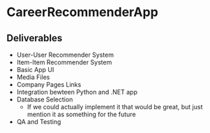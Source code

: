 # CareerRecommenderApp
 
## Deliverables
- User-User Recommender System
- Item-Item Recommender System
- Basic App UI
 - Media Files
 - Company Pages Links
- Integration bewteen Python and .NET app
- Database Selection
  - If we could actually implement it that would be great, but just mention it as something for the future
- QA and Testing

